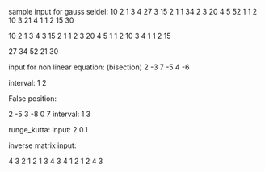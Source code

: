 sample input for gauss seidel:
10 2 1 3 4 27
3 15 2 1 1 34
2 3 20 4 5 52
1 1 2 10 3 21
4 1 1 2 15 30

10 2 1 3 4 
3 15 2 1 1 
2 3 20 4 5 
1 1 2 10 3 
4 1 1 2 15 

27 34 52 21 30

input for non linear equation:
(bisection)
2 -3 7 -5 4 -6

interval: 1 2

False position:

2 -5 3 -8 0 7
interval: 1 3

runge_kutta:
input: 2 0.1

inverse matrix input:

4 3 2 1
2 1 3 4
3 4 1 2
1 2 4 3
